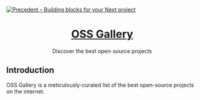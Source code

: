 <a href="https://precedent.dev">
  <img alt="Precedent – Building blocks for your Next project" src="https://oss-gallery.vercel.app/opengraph-image" />
  <h1 align="center">OSS Gallery</h1>
</a>

<p align="center">
  Discover the best open-source projects
</p>

## Introduction

OSS Gallery is a meticulously-curated list of the best open-source projects on the internet.
